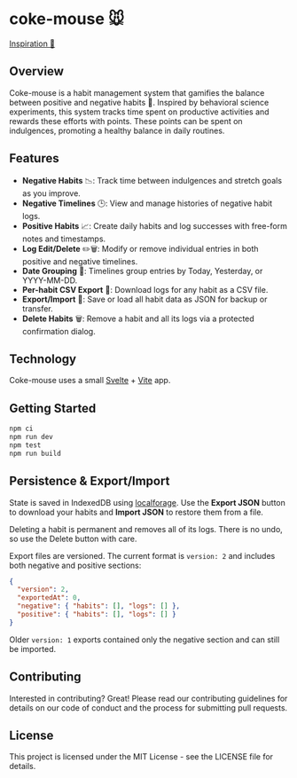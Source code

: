 # coke-mouse 🐭

[Inspiration 🎥](https://www.youtube.com/watch?v=n0FwB482fIg)

## Overview

Coke-mouse is a habit management system that gamifies the balance between positive and negative habits 🔄. Inspired by behavioral science experiments, this system tracks time spent on productive activities and rewards these efforts with points. These points can be spent on indulgences, promoting a healthy balance in daily routines.

## Features

- **Negative Habits** 📉: Track time between indulgences and stretch goals as you improve.
- **Negative Timelines** 🕒: View and manage histories of negative habit logs.
- **Positive Habits** 📈: Create daily habits and log successes with free-form notes and timestamps.
- **Log Edit/Delete** ✏️🗑️: Modify or remove individual entries in both positive and negative timelines.
- **Date Grouping** 📅: Timelines group entries by Today, Yesterday, or YYYY-MM-DD.
- **Per-habit CSV Export** 📄: Download logs for any habit as a CSV file.
- **Export/Import** 🔄: Save or load all habit data as JSON for backup or transfer.
- **Delete Habits** 🗑️: Remove a habit and all its logs via a protected confirmation dialog.

## Technology

Coke-mouse uses a small [Svelte](https://svelte.dev) + [Vite](https://vitejs.dev) app.

## Getting Started

```bash
npm ci
npm run dev
npm test
npm run build
```

## Persistence & Export/Import

State is saved in IndexedDB using [localforage](https://github.com/localForage/localForage). Use the **Export JSON** button to download your habits and **Import JSON** to restore them from a file.

Deleting a habit is permanent and removes all of its logs. There is no undo, so use the Delete button with care.

Export files are versioned. The current format is `version: 2` and includes both negative and positive sections:

```json
{
  "version": 2,
  "exportedAt": 0,
  "negative": { "habits": [], "logs": [] },
  "positive": { "habits": [], "logs": [] }
}
```

Older `version: 1` exports contained only the negative section and can still be imported.

## Contributing

Interested in contributing? Great! Please read our contributing guidelines for details on our code of conduct and the process for submitting pull requests.

## License

This project is licensed under the MIT License - see the LICENSE file for details.
